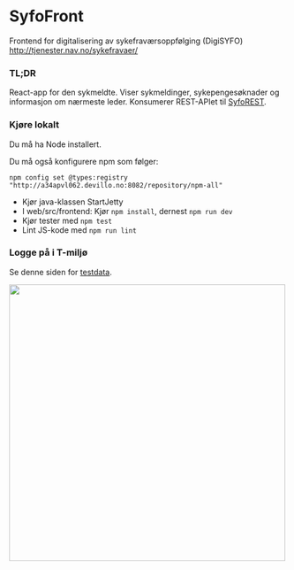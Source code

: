 # SyfoFront

Frontend for digitalisering av sykefraværsoppfølging (DigiSYFO) http://tjenester.nav.no/sykefravaer/

### TL;DR

React-app for den sykmeldte. Viser sykmeldinger, sykepengesøknader og informasjon om nærmeste leder.
Konsumerer REST-APIet til [SyfoREST](http://stash.devillo.no/projects/SYFO/repos/syforest).

### Kjøre lokalt

Du må ha Node installert. 

Du må også konfigurere npm som følger:

`npm config set @types:registry "http://a34apvl062.devillo.no:8082/repository/npm-all"`

* Kjør java-klassen StartJetty
* I web/src/frontend: Kjør `npm install`, dernest `npm run dev`
* Kjør tester med `npm test` 
* Lint JS-kode med `npm run lint`

### Logge på i T-miljø

Se denne siden for [testdata](http://confluence.adeo.no/display/Digisyfo/Testdata+Barken).

<img src="http://stash.devillo.no/projects/SYFO/repos/syfofront/browse/web/src/frontend/img/svg/illustrasjon-landingsside-2.svg?at=d6b6e4bb8384bcbffdb411ffd7caaf01fa104007&raw" width="500" height="500">